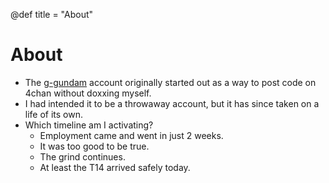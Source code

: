 @def title = "About"

# About

- The [g-gundam](https://github.com/g-gundam) account originally started out as a way to post code on 4chan without doxxing myself.
- I had intended it to be a throwaway account, but it has since taken on a life of its own.
- Which timeline am I activating?
  + Employment came and went in just 2 weeks.
  + It was too good to be true.
  + The grind continues.
  + At least the T14 arrived safely today.
